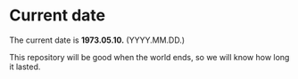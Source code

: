 # Current date

The current date is **1973.05.10.** (YYYY.MM.DD.)

This repository will be good when the world ends, so we will know how long it lasted.